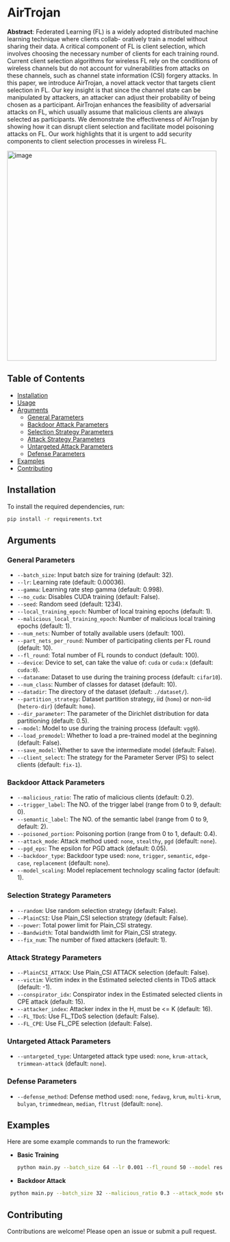 # AirTrojan
**Abstract**: Federated Learning (FL) is a widely adopted
distributed machine learning technique where clients collab-
oratively train a model without sharing their data. A critical
component of FL is client selection, which involves choosing the
necessary number of clients for each training round. Current
client selection algorithms for wireless FL rely on the conditions
of wireless channels but do not account for vulnerabilities from
attacks on these channels, such as channel state information
(CSI) forgery attacks. In this paper, we introduce AirTrojan,
a novel attack vector that targets client selection in FL. Our
key insight is that since the channel state can be manipulated
by attackers, an attacker can adjust their probability of being
chosen as a participant. AirTrojan enhances the feasibility of
adversarial attacks on FL, which usually assume that malicious
clients are always selected as participants. We demonstrate the
effectiveness of AirTrojan by showing how it can disrupt client
selection and facilitate model poisoning attacks on FL. Our
work highlights that it is urgent to add security components to
client selection processes in wireless FL.

<img width="489" alt="image" src="https://github.com/user-attachments/assets/02a0997b-ce7c-4371-99a6-ce06b0f440f9">


## Table of Contents
- [Installation](#installation)
- [Usage](#usage)
- [Arguments](#arguments)
  - [General Parameters](#general-parameters)
  - [Backdoor Attack Parameters](#backdoor-attack-parameters)
  - [Selection Strategy Parameters](#selection-strategy-parameters)
  - [Attack Strategy Parameters](#attack-strategy-parameters)
  - [Untargeted Attack Parameters](#untargeted-attack-parameters)
  - [Defense Parameters](#defense-parameters)
- [Examples](#examples)
- [Contributing](#contributing)

## Installation

To install the required dependencies, run:

```bash
pip install -r requirements.txt
```

## Arguments

### General Parameters

- `--batch_size`: Input batch size for training (default: 32).
- `--lr`: Learning rate (default: 0.00036).
- `--gamma`: Learning rate step gamma (default: 0.998).
- `--no_cuda`: Disables CUDA training (default: False).
- `--seed`: Random seed (default: 1234).
- `--local_training_epoch`: Number of local training epochs (default: 1).
- `--malicious_local_training_epoch`: Number of malicious local training epochs (default: 1).
- `--num_nets`: Number of totally available users (default: 100).
- `--part_nets_per_round`: Number of participating clients per FL round (default: 10).
- `--fl_round`: Total number of FL rounds to conduct (default: 100).
- `--device`: Device to set, can take the value of: `cuda` or `cuda:x` (default: `cuda:0`).
- `--dataname`: Dataset to use during the training process (default: `cifar10`).
- `--num_class`: Number of classes for dataset (default: 10).
- `--datadir`: The directory of the dataset (default: `./dataset/`).
- `--partition_strategy`: Dataset partition strategy, iid (`homo`) or non-iid (`hetero-dir`) (default: `homo`).
- `--dir_parameter`: The parameter of the Dirichlet distribution for data partitioning (default: 0.5).
- `--model`: Model to use during the training process (default: `vgg9`).
- `--load_premodel`: Whether to load a pre-trained model at the beginning (default: False).
- `--save_model`: Whether to save the intermediate model (default: False).
- `--client_select`: The strategy for the Parameter Server (PS) to select clients (default: `fix-1`).

### Backdoor Attack Parameters

- `--malicious_ratio`: The ratio of malicious clients (default: 0.2).
- `--trigger_label`: The NO. of the trigger label (range from 0 to 9, default: 0).
- `--semantic_label`: The NO. of the semantic label (range from 0 to 9, default: 2).
- `--poisoned_portion`: Poisoning portion (range from 0 to 1, default: 0.4).
- `--attack_mode`: Attack method used: `none`, `stealthy`, `pgd` (default: `none`).
- `--pgd_eps`: The epsilon for PGD attack (default: 0.05).
- `--backdoor_type`: Backdoor type used: `none`, `trigger`, `semantic`, `edge-case`, `replacement` (default: `none`).
- `--model_scaling`: Model replacement technology scaling factor (default: 1).

### Selection Strategy Parameters

- `--random`: Use random selection strategy (default: False).
- `--PlainCSI`: Use Plain_CSI selection strategy (default: False).
- `--power`: Total power limit for Plain_CSI strategy.
- `--Bandwidth`: Total bandwidth limit for Plain_CSI strategy.
- `--fix_num`: The number of fixed attackers (default: 1).

### Attack Strategy Parameters

- `--PlainCSI_ATTACK`: Use Plain_CSI ATTACK selection (default: False).
- `--victim`: Victim index in the Estimated selected clients in TDoS attack (default: -1).
- `--conspirator_idx`: Conspirator index in the Estimated selected clients in CPE attack (default: 15).
- `--attacker_index`: Attacker index in the H, must be <= K (default: 16).
- `--FL_TDoS`: Use FL_TDoS selection (default: False).
- `--FL_CPE`: Use FL_CPE selection (default: False).

### Untargeted Attack Parameters

- `--untargeted_type`: Untargeted attack type used: `none`, `krum-attack`, `trimmean-attack` (default: `none`).

### Defense Parameters

- `--defense_method`: Defense method used: `none`, `fedavg`, `krum`, `multi-krum`, `bulyan`, `trimmedmean`, `median`, `fltrust` (default: `none`).

## Examples

Here are some example commands to run the framework:

- **Basic Training**
  
  ```bash
  python main.py --batch_size 64 --lr 0.001 --fl_round 50 --model resnet18
  ```

- **Backdoor Attack**
 ```bash
  python main.py --batch_size 32 --malicious_ratio 0.3 --attack_mode stealthy --backdoor_type trigger --fl_round 100 --defense xxxx  --{client selection strategy}
```

## Contributing

Contributions are welcome! Please open an issue or submit a pull request.


